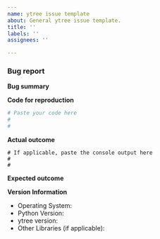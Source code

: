 ```yaml
---
name: ytree issue template
about: General ytree issue template.
title: ''
labels: ''
assignees: ''

---
```


<!--To help understand and resolve your issue, please use the template below.-->
<!--Delete any sections that do not apply.-->
<!--Start from scratch if you prefer.-->

### Bug report

**Bug summary**

<!--A short 1-2 sentences that succinctly describes the bug.-->

**Code for reproduction**

<!--A minimum code snippet required to reproduce the bug.-->

```python
# Paste your code here
#
#
```

**Actual outcome**

<!--The output produced by the above code: a screenshot, console, output, etc.-->

```
# If applicable, paste the console output here
#
#
```

**Expected outcome**

<!--A description of the expected outcome from the code snippet-->
<!--If this used to work in an earlier version of ytree, please note the version it used to work on-->

**Version Information**
<!--Specify your OS and versions of the relevant libraries.-->
  * Operating System:
  * Python Version:
  * ytree version:
  * Other Libraries (if applicable):

<!--Please mention how you installed yt and python, e.g., from source, pip, conda.-->
